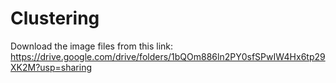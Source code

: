 # Clustering
Download the image files from this link: https://drive.google.com/drive/folders/1bQOm886ln2PY0sfSPwIW4Hx6tp29XK2M?usp=sharing
